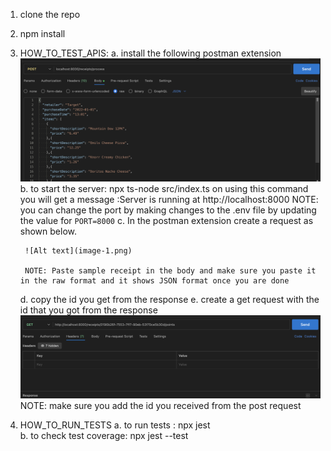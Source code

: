 
1. clone the repo
2. npm install

3. HOW_TO_TEST_APIS:
    a. install the following postman extension
        ![Alt text](image-3.png)
    b. to start the server: npx ts-node src/index.ts 
    on using this command you will get a message :Server is running at http://localhost:8000
    NOTE: you can change the port by making changes to the .env file by updating the value for `PORT=8000`
    c. In the postman extension create a request as shown below. 

        ![Alt text](image-1.png)

        NOTE: Paste sample receipt in the body and make sure you paste it in the raw format and it shows JSON format once you are done
    d. copy the id you get from the response
    e. create a get request with the id that you got from the response 
       ![Alt text](image-2.png)
        NOTE: make sure you add the id you received from the post request
4. HOW_TO_RUN_TESTS
    a. to run tests : npx jest   
    b. to check test coverage: npx jest --test